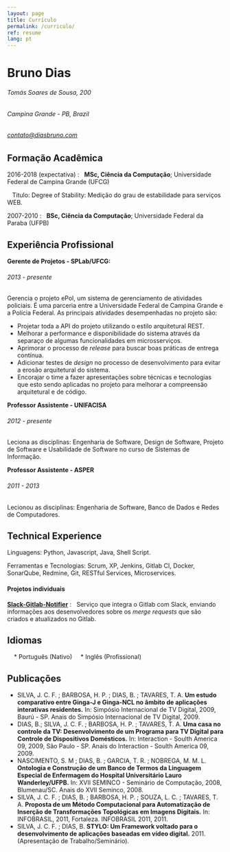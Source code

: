 ```yaml
---
layout: page
title: Currículo
permalink: /curriculo/
ref: resume
lang: pt
---
```


Bruno Dias
============
 
###### Tomás Soares de Sousa, 200

###### Campina Grande - PB, Brazil

###### contato@diasbruno.com

Formação Acadêmica
---------

2016-2018 (expectativa)
:   **MSc, Ciência da Computação**; Universidade Federal de Campina Grande (UFCG)

    Titulo: Degree of Stability: Medição do grau de estabilidade para serviços WEB.

2007-2010
:   **BSc, Ciência da Computação**; Universidade Federal da Paraba (UFPB)


Experiência Profissional
----------

**Gerente de Projetos - SPLab/UFCG:**

###### 2013 - presente

Gerencia o projeto ePol, um sistema de gerenciamento de atividades policiais. É uma parceria entre a Universidade Federal de Campina Grande e a Polícia Federal. As principais atividades desempenhadas no projeto são: 

* Projetar toda a API do projeto utilizando o estilo arquitetural REST. 
* Melhorar a performance e disponibilidade do sistema através da separaço de algumas funcionalidades em microsserviços.  
* Aprimorar o processo de *release* para buscar boas práticas de entrega contínua. 
* Adicionar testes de *design* no processo de desenvolvimento para evitar a erosão arquitetural do sistema. 
* Encorajar o time a fazer apresentações sobre técnicas e tecnologias que esto sendo aplicadas no projeto para melhorar a compreensão arquitetural e de código. 

**Professor Assistente - UNIFACISA**

###### 2012 - presente

Leciona as disciplinas: Engenharia de Software, Design de Software, Projeto de Software e Usabilidade de Software no curso de Sistemas de Informação.

**Professor Assistente - ASPER**

###### 2011 - 2013

Lecionou as disciplinas: Engenharia de Software, Banco de Dados e Redes de Computadores.

Technical Experience
--------------------

Linguagens: Python, Javascript, Java, Shell Script. 

Ferramentas e Tecnologias: Scrum, XP, Jenkins, Gitlab CI, Docker, SonarQube, Redmine, Git, RESTful Services, Microservices. 

#### Projetos individuais

**[Slack-Gitlab-Notifier](https://github.com/brunojdo/slack-gitlab-notifier)**
:   Serviço que integra o Gitlab com Slack, enviando informações aos desenvolvedores sobre os *merge requests* que são criados e atualizados no Gitlab.

Idiomas
--------------------

     * Português (Nativo)
     * Inglês (Profissional)
     
Publicações
--------------------

* SILVA, J. C. F. ; BARBOSA, H. P. ; DIAS, B. ; TAVARES, T. A. **Um estudo comparativo entre Ginga-J e Ginga-NCL no âmbito de aplicações interativas residentes.** In: Simpósio Internacional de TV Digital, 2009, Baurú - SP. Anais do Simpósio Internacional de TV Digital, 2009.
* DIAS, B.; SILVA, J. C. F. ; BARBOSA, H. P. ; TAVARES, T. A. **Uma casa no controle da TV: Desenvolvimento de um Programa para TV Digital para Controle de Dispositivos Domésticos.** In: Interaction - Soulth America 09, 2009, São Paulo - SP. Anais do Interaction - Soulth America 09, 2009.
* NASCIMENTO, S. M ; DIAS, B. ; GARCIA, T. R. ; NOBREGA, M. M. L. **Ontologia e Construção de um Banco de Termos da Linguagem Especial de Enfermagem do Hospital Universitário Lauro Wanderley/UFPB.** In: XVII SEMINCO - Seminário de Computação, 2008, Blumenau/SC. Anais do XVII Seminco, 2008.
* SILVA, J. C. F. ; DIAS, B. ; BARBOSA, H. P. ; SOUZA, L. C. ; TAVARES, T. A. **Proposta de um Método Computacional para Automatização de Inserção de Transformações Topológicas em Imagens Digitais.** In: INFOBRASIL, 2011, Fortaleza. INFOBRASIL 2011, 2011.
* SILVA, J. C. F. ; DIAS, B. **STYLO: Um Framework voltado para o desenvolvimento de aplicações baseadas em vídeo digital.** 2011. (Apresentação de Trabalho/Seminário).
